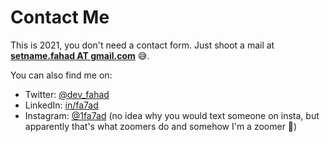 # Contact Me

This is 2021, you don't need a contact form. Just shoot a mail at [**setname.fahad AT gmail.com**](mailto:setname.fahad+blog@gmail.com) 😅.

You can also find me on:

- Twitter: [@dev_fahad](https://twitter.com/dev_fahad)
- LinkedIn: [in/fa7ad](https://www.linkedin.com/in/fa7ad/)
- Instagram: [@1fa7ad](https://instagram.com/1fa7ad) (no idea why you would text someone on insta, but apparently that's what zoomers do and somehow I'm a zoomer 🤷)
